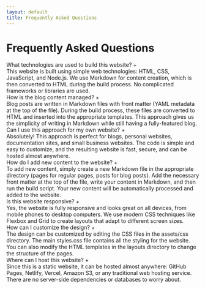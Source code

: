 ```yaml
---
layout: default
title: Frequently Asked Questions
---
```


# Frequently Asked Questions

<div class="faq-section">
  <div class="faq-item">
    <div class="faq-question">
      <span>What technologies are used to build this website?</span>
      <span class="toggle">+</span>
    </div>
    <div class="faq-answer">
      This website is built using simple web technologies: HTML, CSS, JavaScript, and Node.js. We use Markdown for content creation, which is then converted to HTML during the build process. No complicated frameworks or libraries are used.
    </div>
  </div>
  
  <div class="faq-item">
    <div class="faq-question">
      <span>How is the blog content managed?</span>
      <span class="toggle">+</span>
    </div>
    <div class="faq-answer">
      Blog posts are written in Markdown files with front matter (YAML metadata at the top of the file). During the build process, these files are converted to HTML and inserted into the appropriate templates. This approach gives us the simplicity of writing in Markdown while still having a fully-featured blog.
    </div>
  </div>
  
  <div class="faq-item">
    <div class="faq-question">
      <span>Can I use this approach for my own website?</span>
      <span class="toggle">+</span>
    </div>
    <div class="faq-answer">
      Absolutely! This approach is perfect for blogs, personal websites, documentation sites, and small business websites. The code is simple and easy to customize, and the resulting website is fast, secure, and can be hosted almost anywhere.
    </div>
  </div>
  
  <div class="faq-item">
    <div class="faq-question">
      <span>How do I add new content to the website?</span>
      <span class="toggle">+</span>
    </div>
    <div class="faq-answer">
      To add new content, simply create a new Markdown file in the appropriate directory (pages for regular pages, posts for blog posts). Add the necessary front matter at the top of the file, write your content in Markdown, and then run the build script. Your new content will be automatically processed and added to the website.
    </div>
  </div>
  
  <div class="faq-item">
    <div class="faq-question">
      <span>Is this website responsive?</span>
      <span class="toggle">+</span>
    </div>
    <div class="faq-answer">
      Yes, the website is fully responsive and looks great on all devices, from mobile phones to desktop computers. We use modern CSS techniques like Flexbox and Grid to create layouts that adapt to different screen sizes.
    </div>
  </div>
  
  <div class="faq-item">
    <div class="faq-question">
      <span>How can I customize the design?</span>
      <span class="toggle">+</span>
    </div>
    <div class="faq-answer">
      The design can be customized by editing the CSS files in the assets/css directory. The main styles.css file contains all the styling for the website. You can also modify the HTML templates in the layouts directory to change the structure of the pages.
    </div>
  </div>
  
  <div class="faq-item">
    <div class="faq-question">
      <span>Where can I host this website?</span>
      <span class="toggle">+</span>
    </div>
    <div class="faq-answer">
      Since this is a static website, it can be hosted almost anywhere: GitHub Pages, Netlify, Vercel, Amazon S3, or any traditional web hosting service. There are no server-side dependencies or databases to worry about.
    </div>
  </div>
</div>
